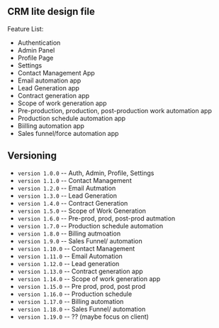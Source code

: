 ## CRM lite design file

Feature List:
- Authentication
- Admin Panel
- Profile Page
- Settings
- Contact Management App
- Email automation app
- Lead Generation app
- Contract generation app
- Scope of work generation app
- Pre-production, production, post-production work automation app
- Production schedule automation app
- Biilling automation app
- Sales funnel/force automation app

## Versioning

- `version 1.0.0` -- Auth, Admin, Profile, Settings
- `version 1.1.0` -- Contact Management
- `version 1.2.0` -- Email Autmation
- `version 1.3.0` -- Lead Generation
- `version 1.4.0` -- Contract Generation
- `version 1.5.0` -- Scope of Work Generation
- `version 1.6.0` -- Pre-prod, prod, post-prod autmation
- `version 1.7.0` -- Production schedule automation
- `version 1.8.0` -- Billing autmoation
- `version 1.9.0` -- Sales Funnel/ automation
- `version 1.10.0` -- Contact Management
- `version 1.11.0` -- Email Automation
- `version 1.12.0` -- Lead generation
- `version 1.13.0` -- Contract generation app
- `version 1.14.0` -- Scope of work generation app
- `version 1.15.0` -- Pre prod, prod, post prod
- `version 1.16.0` -- Production schedule 
- `version 1.17.0` -- Billing automation
- `version 1.18.0` -- Sales Funnel/ automation
- `version 1.19.0` -- ?? (maybe focus on client)
